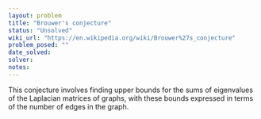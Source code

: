```yaml
---
layout: problem
title: "Brouwer's conjecture"
status: "Unsolved"
wiki_url: "https://en.wikipedia.org/wiki/Brouwer%27s_conjecture"
problem_posed: ""
date_solved:
solver:
notes:
---
```

This conjecture involves finding upper bounds for the sums of eigenvalues of the Laplacian matrices of graphs, with these bounds expressed in terms of the number of edges in the graph.